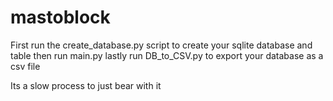# mastoblock
First run the create_database.py script to create your sqlite database and table
then run main.py 
lastly run DB_to_CSV.py to export your database as a csv file

Its a slow process to just bear with it 
